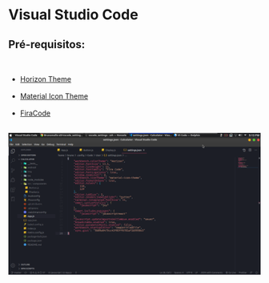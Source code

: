 <h1>Visual Studio Code</h1>
<h2>Pré-requisitos:</h2><br>
<ul>
  <li><a href="https://marketplace.visualstudio.com/items?itemName=jolaleye.horizon-theme-vscode" target="_blank" >Horizon    Theme</a></li><br>
  <li><a href="https://marketplace.visualstudio.com/items?itemName=PKief.material-icon-theme" target="_blank">Material Icon Theme</a></li><br>
  <li><a href="https://github.com/tonsky/FiraCode" target="_blank" >FiraCode</a></li><br>
</ul>

<img src="img/settings.png">
